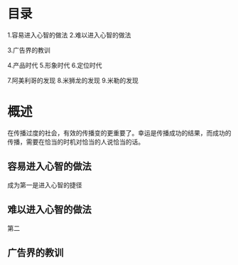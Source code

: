 # 目录
1.容易进入心智的做法
2.难以进入心智的做法

3.广告界的教训

4.产品时代
5.形象时代
6.定位时代

7.阿美利哥的发现
8.米狮龙的发现
9.米勒的发现

# 概述
在传播过度的社会，有效的传播变的更重要了。幸运是传播成功的结果，而成功的传播，需要在恰当的时机对恰当的人说恰当的话。

## 容易进入心智的做法
成为第一是进入心智的捷径

## 难以进入心智的做法
第二

## 广告界的教训


